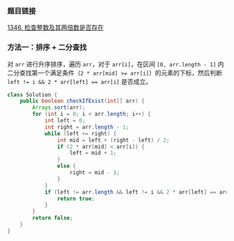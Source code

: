 ### 题目链接
[1346. 检查整数及其两倍数是否存在](https://leetcode.cn/problems/check-if-n-and-its-double-exist)

### 方法一：排序 + 二分查找
对 `arr` 进行升序排序，遍历 `arr`，对于 `arr[i]`，在区间 `[0, arr.length - 1]` 内二分查找第一个满足条件（`2 * arr[mid] >= arr[i]`）的元素的下标，然后判断 `left != i && 2 * arr[left] == arr[i]` 是否成立。

```Java
class Solution {
    public boolean checkIfExist(int[] arr) {
        Arrays.sort(arr);
        for (int i = 0; i < arr.length; i++) {
            int left = 0;
            int right = arr.length - 1;
            while (left <= right) {
                int mid = left + (right - left) / 2;
                if (2 * arr[mid] < arr[i]) {
                    left = mid + 1;
                }
                else {
                    right = mid - 1;
                }
            }
            if (left != arr.length && left != i && 2 * arr[left] == arr[i]) {
                return true;
            }
        }
        return false;
    }
}
```